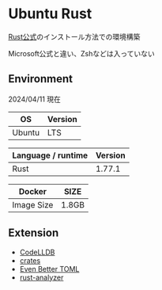 # Ubuntu Rust

[Rust公式](https://www.rust-lang.org/ja/tools/install)のインストール方法での環境構築

Microsoft公式と違い、Zshなどは入っていない

## Environment

2024/04/11 現在

| OS | Version |
|----|---------|
| Ubuntu | LTS | 

| Language / runtime | Version | 
|--------------------|---------|
| Rust | 1.77.1 | 

| Docker | SIZE |
|--------|------|
| Image Size | 1.8GB | 

## Extension

- [CodeLLDB](https://marketplace.visualstudio.com/items?itemName=vadimcn.vscode-lldb)
- [crates](https://marketplace.visualstudio.com/items?itemName=serayuzgur.crates)
- [Even Better TOML](https://marketplace.visualstudio.com/items?itemName=tamasfe.even-better-toml)
- [rust-analyzer](https://marketplace.visualstudio.com/items?itemName=rust-lang.rust-analyzer)
